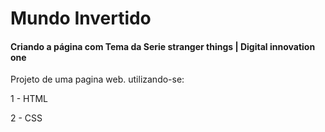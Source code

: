# Mundo Invertido 
#### Criando a página com Tema da Serie stranger things | Digital innovation one 

Projeto de uma pagina web. utilizando-se:

1 - HTML

2 - CSS
